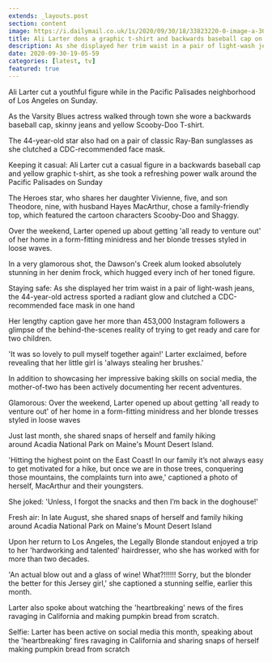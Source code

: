 ```yaml
---
extends: _layouts.post
section: content
image: https://i.dailymail.co.uk/1s/2020/09/30/18/33823220-0-image-a-30_1601486285126.jpg 
title: Ali Larter dons a graphic t-shirt and backwards baseball cap on a walk around the Pacific Palisades 
description: As she displayed her trim waist in a pair of light-wash jeans, the 44-year-old actress sported a radiant glow and clutched a CDC-recommended face mask in one hand. 
date: 2020-09-30-19-05-59 
categories: [latest, tv] 
featured: true 
--- 
```

Ali Larter cut a youthful figure while in the Pacific Palisades neighborhood of Los Angeles on Sunday. 

As the Varsity Blues actress walked through town she wore a backwards baseball cap, skinny jeans and yellow Scooby-Doo T-shirt. 

The 44-year-old star also had on a pair of classic Ray-Ban sunglasses as she clutched a CDC-recommended face mask.

Keeping it casual: Ali Larter cut a casual figure in a backwards baseball cap and yellow graphic t-shirt, as she took a refreshing power walk around the Pacific Palisades on Sunday

The Heroes star, who shares her daughter Vivienne, five, and son Theodore, nine, with husband Hayes MacArthur, chose a family-friendly top, which featured the cartoon characters Scooby-Doo and Shaggy.    

Over the weekend, Larter opened up about getting 'all ready to venture out' of her home in a form-fitting minidress and her blonde tresses styled in loose waves.  

In a very glamorous shot, the Dawson's Creek alum looked absolutely stunning in her denim frock, which hugged every inch of her toned figure.  

Staying safe: As she displayed her trim waist in a pair of light-wash jeans, the 44-year-old actress sported a radiant glow and clutched a CDC-recommended face mask in one hand

Her lengthy caption gave her more than 453,000 Instagram followers a glimpse of the behind-the-scenes reality of trying to get ready and care for two children. 

'It was so lovely to pull myself together again!' Larter exclaimed, before revealing that her little girl is 'always stealing her brushes.'   

In addition to showcasing her impressive baking skills on social media, the mother-of-two has been actively documenting her recent adventures. 

Glamorous: Over the weekend, Larter opened up about getting 'all ready to venture out' of her home in a form-fitting minidress and her blonde tresses styled in loose waves

Just last month, she shared snaps of herself and family hiking around Acadia National Park on Maine's Mount Desert Island. 

'Hitting the highest point on the East Coast! In our family it’s not always easy to get motivated for a hike, but once we are in those trees, conquering those mountains, the complaints turn into awe,' captioned a photo of herself, MacArthur and their youngsters.

She joked: 'Unless, I forgot the snacks and then I’m back in the doghouse!' 

Fresh air: In late August, she shared snaps of herself and family hiking around Acadia National Park on Maine's Mount Desert Island

Upon her return to Los Angeles, the Legally Blonde standout enjoyed a trip to her 'hardworking and talented' hairdresser, who she has worked with for more than two decades. 

'An actual blow out and a glass of wine! What?!!!!!! Sorry, but the blonder the better for this Jersey girl,' she captioned a stunning selfie, earlier this month.  

Larter also spoke about watching the 'heartbreaking' news of the fires ravaging in California and making pumpkin bread from scratch.  

Selfie: Larter has been active on social media this month, speaking about the 'heartbreaking' fires ravaging in California and sharing snaps of herself making pumpkin bread from scratch

